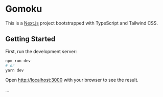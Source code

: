 # Gomoku

This is a [Next.js](https://nextjs.org/) project bootstrapped with TypeScript and Tailwind CSS.

## Getting Started

First, run the development server:

```bash
npm run dev
# or
yarn dev
```

Open [http://localhost:3000](http://localhost:3000) with your browser to see the result.

...